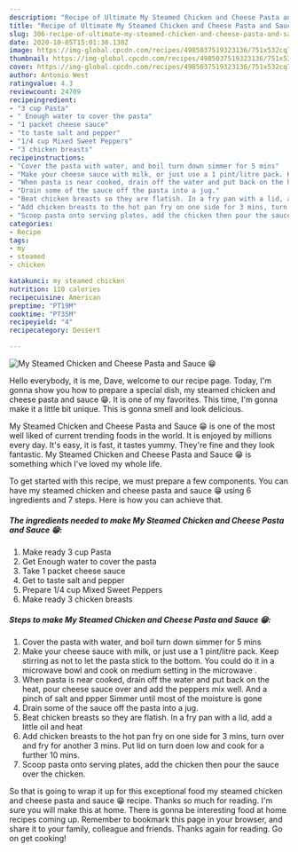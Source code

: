 ```yaml
---
description: "Recipe of Ultimate My Steamed Chicken and Cheese Pasta and Sauce   😁"
title: "Recipe of Ultimate My Steamed Chicken and Cheese Pasta and Sauce   😁"
slug: 306-recipe-of-ultimate-my-steamed-chicken-and-cheese-pasta-and-sauce
date: 2020-10-05T15:01:30.130Z
image: https://img-global.cpcdn.com/recipes/4985037519323136/751x532cq70/my-steamed-chicken-and-cheese-pasta-and-sauce-😁-recipe-main-photo.jpg
thumbnail: https://img-global.cpcdn.com/recipes/4985037519323136/751x532cq70/my-steamed-chicken-and-cheese-pasta-and-sauce-😁-recipe-main-photo.jpg
cover: https://img-global.cpcdn.com/recipes/4985037519323136/751x532cq70/my-steamed-chicken-and-cheese-pasta-and-sauce-😁-recipe-main-photo.jpg
author: Antonio West
ratingvalue: 4.3
reviewcount: 24709
recipeingredient:
- "3 cup Pasta"
- " Enough water to cover the pasta"
- "1 packet cheese sauce"
- "to taste salt and pepper"
- "1/4 cup Mixed Sweet Peppers"
- "3 chicken breasts"
recipeinstructions:
- "Cover the pasta with water, and boil turn down simmer for 5 mins"
- "Make your cheese sauce with milk, or just use a 1 pint/litre pack. Keep stirring as not to let the pasta stick to the bottom. You could do it in a microwave bowl and cook on medium setting in the microwave ."
- "When pasta is near cooked, drain off the water and put back on the heat, pour cheese sauce over and add the peppers mix well. And a pinch of salt and ppper Simmer until most of the moisture is gone"
- "Drain some of the sauce off the pasta into a jug."
- "Beat chicken breasts so they are flatish. In a fry pan with a lid, add a little oil and heat"
- "Add chicken breasts to the hot pan fry on one side for 3 mins, turn over and fry for another 3 mins. Put lid on turn doen low and cook for a further 10 mins."
- "Scoop pasta onto serving plates, add the chicken then pour the sauce over the chicken."
categories:
- Recipe
tags:
- my
- steamed
- chicken

katakunci: my steamed chicken 
nutrition: 110 calories
recipecuisine: American
preptime: "PT19M"
cooktime: "PT35M"
recipeyield: "4"
recipecategory: Dessert

---
```



![My Steamed Chicken and Cheese Pasta and Sauce   😁](https://img-global.cpcdn.com/recipes/4985037519323136/751x532cq70/my-steamed-chicken-and-cheese-pasta-and-sauce-😁-recipe-main-photo.jpg)

Hello everybody, it is me, Dave, welcome to our recipe page. Today, I'm gonna show you how to prepare a special dish, my steamed chicken and cheese pasta and sauce   😁. It is one of my favorites. This time, I'm gonna make it a little bit unique. This is gonna smell and look delicious.



My Steamed Chicken and Cheese Pasta and Sauce   😁 is one of the most well liked of current trending foods in the world. It is enjoyed by millions every day. It's easy, it is fast, it tastes yummy. They're fine and they look fantastic. My Steamed Chicken and Cheese Pasta and Sauce   😁 is something which I've loved my whole life.


To get started with this recipe, we must prepare a few components. You can have my steamed chicken and cheese pasta and sauce   😁 using 6 ingredients and 7 steps. Here is how you can achieve that.

<!--inarticleads1-->

##### The ingredients needed to make My Steamed Chicken and Cheese Pasta and Sauce   😁:

1. Make ready 3 cup Pasta
1. Get  Enough water to cover the pasta
1. Take 1 packet cheese sauce
1. Get to taste salt and pepper
1. Prepare 1/4 cup Mixed Sweet Peppers
1. Make ready 3 chicken breasts




<!--inarticleads2-->

##### Steps to make My Steamed Chicken and Cheese Pasta and Sauce   😁:

1. Cover the pasta with water, and boil turn down simmer for 5 mins
1. Make your cheese sauce with milk, or just use a 1 pint/litre pack. Keep stirring as not to let the pasta stick to the bottom. You could do it in a microwave bowl and cook on medium setting in the microwave .
1. When pasta is near cooked, drain off the water and put back on the heat, pour cheese sauce over and add the peppers mix well. And a pinch of salt and ppper Simmer until most of the moisture is gone
1. Drain some of the sauce off the pasta into a jug.
1. Beat chicken breasts so they are flatish. In a fry pan with a lid, add a little oil and heat
1. Add chicken breasts to the hot pan fry on one side for 3 mins, turn over and fry for another 3 mins. Put lid on turn doen low and cook for a further 10 mins.
1. Scoop pasta onto serving plates, add the chicken then pour the sauce over the chicken.




So that is going to wrap it up for this exceptional food my steamed chicken and cheese pasta and sauce   😁 recipe. Thanks so much for reading. I'm sure you will make this at home. There is gonna be interesting food at home recipes coming up. Remember to bookmark this page in your browser, and share it to your family, colleague and friends. Thanks again for reading. Go on get cooking!
